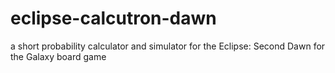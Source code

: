 # eclipse-calcutron-dawn
a short probability calculator and simulator for the Eclipse: Second Dawn for the Galaxy board game

